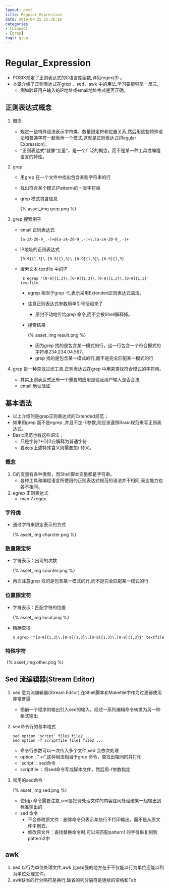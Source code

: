 ```yaml
---
layout: post
title: Regular_Expression
date: 2019-04-25 15:38:19
categories: 
- [LinuxC]
- [grep]
tags: grep
---
```


#  Regular_Expression 

+ POSIX规定了正则表达式的C语言库函数,详见regex(3) 。
+ 本章介绍了正则表达式在grep 、sed、awk 中的用法,学习要能够举一反三,
  + 例如验证用户输入的IP地址或email地址格式是否正确。

## 正则表达式概念

1. 概念

   + 规定一些特殊语法表示字符类、数量限定符和位置关系,然后用这些特殊语法和普通字符一起表示一个模式,这就是正则表达式(Regular Expression)。
   + “正则表达式”就像“变量”，是一个广泛的概念，而不是某一种工具或编程语言的特性。

2. grep

   + 用grep 在一个文件中找出包含某些字符串的行

   + 找出符合某个模式(Pattern)的一类字符串

   + grep 模式包含信息

     {% asset_img grep.png %}

3. grep 搜索例子

   + email 正则表达式

     ```
     [a-zA-Z0-9_.-]+@[a-zA-Z0-9_.-]+\.[a-zA-Z0-9_.-]+ 
     ```

   + IP地址的正则表达式

     ```
     [0-9]{1,3}\.[0-9]{1,3}\.[0-9]{1,3}\.[0-9]{1,3}
     ```

   + 搜索文本 textfile 中的IP

     ```
      $ egrep '[0-9]{1,3}\.[0-9]{1,3}\.[0-9]{1,3}\.[0-9]{1,3}' testfile
     ```

     + egrep 相当于grep -E,表示采用Extended正则表达式语法。

     + 注意正则表达式参数用单引号括起来了

       + 原封不动地传给grep 命令,而不会被Shell解释掉。

     + 搜索结果

       {% asset_img result.png %}

       + 因为grep 找的是包含某一模式的行，这一行包含一个符合模式的字符串234.234.04.567。
       + grep 找的是包含某一模式的行,而不是完全匹配某一模式的行

4. grep 是一种查找过滤工具,正则表达式在grep 中用来查找符合模式的字符串。

   + 其实正则表达式还有一个重要的应用是验证用户输入是否合法,
   + email 地址验证

## 基本语法

+ 以上介绍的是grep正则表达式的Extended规范；
+ 如果用grep 而不是egrep ,并且不加-E参数,则应该遵照Basic规范来写正则表达式。
+ Basic规范也有这些语法；
  + 只是字符?+{}|()应解释为普通字符
  + 要表示上述特殊含义则需要加\ 转义。

### 概念

1. C的变量有各种类型，而Shell脚本变量都是字符串。
   + 各种工具和编程语言所使用的正则表达式规范的语法并不相同,表达能力也各不相同。
2. egrep 正则表达式
   + man 7 regex 

### 字符类

+ 通过字符来限定表示的方式

  {% asset_img charcter.png %}

###  数量限定符

+ 字符表示：出现的次数

  {% asset_img counter.png %}

+ 再次注意grep 找的是包含某一模式的行,而不是完全匹配某一模式的行

###  位置限定符

+ 字符表示：匹配字符的位置

  {% asset_img local.png %}

+ 精确查找

  ```
  $ egrep '^[0-9]{1,3}\.[0-9]{1,3}\.[0-9]{1,3}\.[0-9]{1,3}$' textfile
  ```

### 特殊字符

​	{% asset_img other.png %}

## Sed 流编辑器(Stream Editor)
1. sed 意为流编辑器(Stream Editor),在Shell脚本和Makefile中作为过滤器使用非常普遍

   + 把前一个程序的输出引入sed的输入，经过一系列编辑命令转换为另一种格式输出

2. sed命令行的基本格式

   ```
   sed option 'script' file1 file2 ...		
   sed option -f scriptfile file1 file2 ...
   ```

   + 命令行参数可以一次传入多个文件,sed 会依次处理
   + option : "-n",这种用法相当于grep 命令，查找出相同的并打印
   + 'script'：sed命令
   + scriptfile ：将sed命令写成脚本文件，然后用-f参数指定

3. 常用的sed命令

   {% asset_img sed.png %}

   + 使用p 命令需要注意,sed是把待处理文件的内容连同处理结果一起输出到标准输出的
   + sed 命令
     + 不会修改原文件：删除命令只表示某些行不打印输出，而不是从原文件中删去。
     + 修改原文件：查找替换命令时,可以把匹配pattern1 的字符串复制到pattern2中

## awk

1. sed 以行为单位处理文件,awk 比sed强的地方在于不仅能以行为单位还能以列为单位处理文件。
2. awk缺省的行分隔符是换行,缺省的列分隔符是连续的空格和Tab